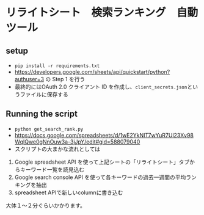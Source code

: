 # リライトシート　検索ランキング　自動ツール

## setup
- `pip install -r requirements.txt`
- https://developers.google.com/sheets/api/quickstart/python?authuser=3 の Step 1 を行う
- 最終的にはOAuth 2.0 クライアント ID を作成し、`client_secrets.json`というファイルに保存する

## Running the script
- `python get_search_rank.py`
- https://docs.google.com/spreadsheets/d/1wE2YkNIT7wYuR7Ul23Xv98WqIQwe0gNnOuw3a-3jJpY/edit#gid=588079040
- スクリプトの大まかな流れとしては
1. Google spreadsheet API を使って上記シートの「リライトシート」タブからキーワード一覧を読見込む
2. Google search console API を使って各キーワードの過去一週間の平均ランキングを抽出
3. spreadsheet APIで新しいcolumnに書き込む

大体１〜２分ぐらいかかります。
